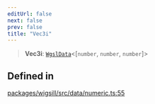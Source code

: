 ```yaml
---
editUrl: false
next: false
prev: false
title: "Vec3i"
---
```


> **Vec3i**: [`WgslData`](/api/wigsill/interfaces/wgsldata/)\<[`number`, `number`, `number`]\>

## Defined in

[packages/wigsill/src/data/numeric.ts:55](https://github.com/software-mansion-labs/wigsill/blob/3eabd476f023822e50f40404033f5b0520bf8089/packages/wigsill/src/data/numeric.ts#L55)
